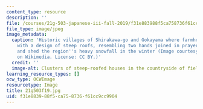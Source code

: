 ```yaml
---
content_type: resource
description: ''
file: /courses/21g-503-japanese-iii-fall-2019/f31e883988f5ca758736f61cc9cc9904_21g503f19.jpg
file_type: image/jpeg
image_metadata:
  caption: 'Historic villages of Shirakawa-go and Gokayama where farmhouses were built
    with a design of steep roofs, resembling two hands joined in prayer, to withstand
    and shed the region''s heavy snowfall in the winter (Image courtesy of [663highland](https://commons.wikimedia.org/wiki/File:Ogi_Shirakawa-g%C5%8D,_Gifu,_Japan.jpg)
    on Wikimedia. License: CC BY.)'
  credit: ''
  image-alt: Clusters of steep-roofed houses in the countryside of fields
learning_resource_types: []
ocw_type: OCWImage
resourcetype: Image
title: 21g503f19.jpg
uid: f31e8839-88f5-ca75-8736-f61cc9cc9904
---
```

